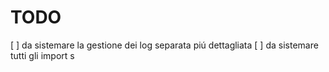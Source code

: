 # TODO

[ ] da sistemare la gestione dei log separata piú dettagliata
[ ] da sistemare tutti gli import
s